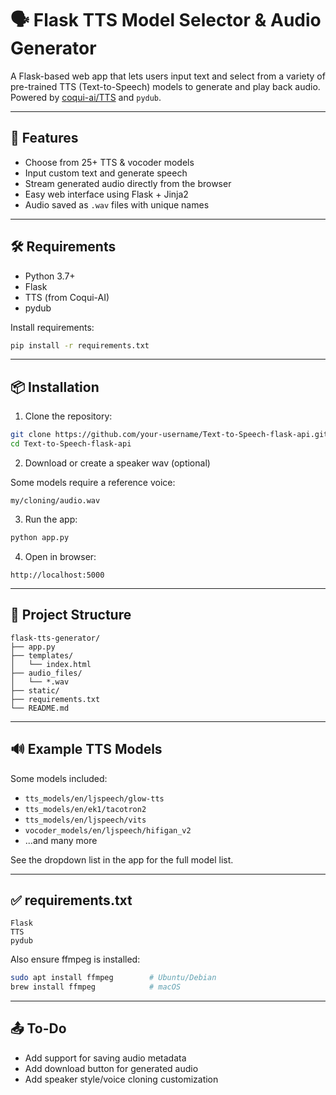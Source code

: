 
# 🗣️ Flask TTS Model Selector & Audio Generator

A Flask-based web app that lets users input text and select from a variety of pre-trained TTS (Text-to-Speech) models to generate and play back audio. Powered by [coqui-ai/TTS](https://github.com/coqui-ai/TTS) and `pydub`.

---

## 🚀 Features

- Choose from 25+ TTS & vocoder models
- Input custom text and generate speech
- Stream generated audio directly from the browser
- Easy web interface using Flask + Jinja2
- Audio saved as `.wav` files with unique names

---

## 🛠️ Requirements

- Python 3.7+
- Flask
- TTS (from Coqui-AI)
- pydub

Install requirements:
```bash
pip install -r requirements.txt
```

---

## 📦 Installation

1. Clone the repository:
```bash
git clone https://github.com/your-username/Text-to-Speech-flask-api.git
cd Text-to-Speech-flask-api
```

2. Download or create a speaker wav (optional)

Some models require a reference voice:
```
my/cloning/audio.wav
```

3. Run the app:
```bash
python app.py
```

4. Open in browser:
```
http://localhost:5000
```

---

## 📁 Project Structure

```
flask-tts-generator/
├── app.py
├── templates/
│   └── index.html
├── audio_files/
│   └── *.wav
├── static/
├── requirements.txt
└── README.md
```

---

## 🔊 Example TTS Models

Some models included:

- `tts_models/en/ljspeech/glow-tts`
- `tts_models/en/ek1/tacotron2`
- `tts_models/en/ljspeech/vits`
- `vocoder_models/en/ljspeech/hifigan_v2`
- ...and many more

See the dropdown list in the app for the full model list.

---

## ✅ requirements.txt

```
Flask
TTS
pydub
```

Also ensure ffmpeg is installed:
```bash
sudo apt install ffmpeg        # Ubuntu/Debian
brew install ffmpeg            # macOS
```

---

## 📤 To-Do

- Add support for saving audio metadata
- Add download button for generated audio
- Add speaker style/voice cloning customization
